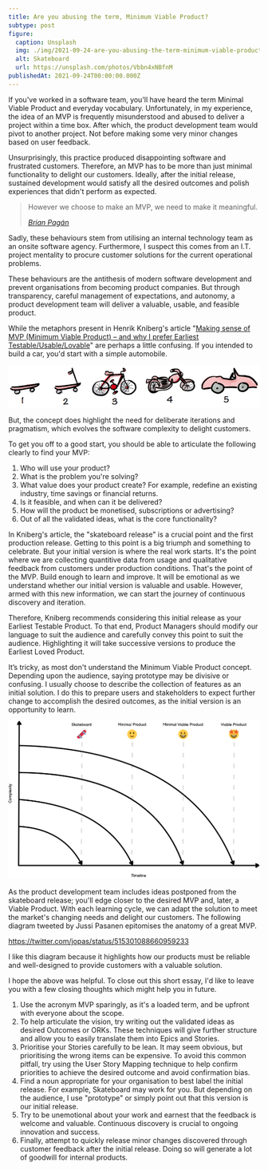 ```yaml
---
title: Are you abusing the term, Minimum Viable Product?
subtype: post
figure:
  caption: Unsplash
  img: ./img/2021-09-24-are-you-abusing-the-term-minimum-viable-product.jpg
  alt: Skateboard
  url: https://unsplash.com/photos/Vbbn4xNBfnM
publishedAt: 2021-09-24T00:00:00.000Z
---
```

If you've worked in a software team, you'll have heard the term Minimal Viable Product and everyday vocabulary. Unfortunately, in my experience, the idea of an MVP is frequently misunderstood and abused to deliver a project within a time box. After which, the product development team would pivot to another project. Not before making some very minor changes based on user feedback.

Unsurprisingly, this practice produced disappointing software and frustrated customers. Therefore, an MVP has to be more than just minimal functionality to delight our customers. Ideally, after the initial release, sustained development would satisfy all the desired outcomes and polish experiences that didn't perform as expected.

>    However we choose to make an MVP, we need to make it meaningful.
>
>    <cite>[Brian Pagán](https://brianpagan.net/2015/lean-startup-mvp-how-to-make-meaningful-products/)</cite>

Sadly, these behaviours stem from utilising an internal technology team as an onsite software agency. Furthermore, I suspect this comes from an I.T. project mentality to procure customer solutions for the current operational problems.

These behaviours are the antithesis of modern software development and prevent organisations from becoming product companies. But through transparency, careful management of expectations, and autonomy, a product development team will deliver a valuable, usable, and feasible product.

While the metaphors present in Henrik Kniberg's article "[Making sense of MVP (Minimum Viable Product) – and why I prefer Earliest Testable/Usable/Lovable](https://blog.crisp.se/2016/01/25/henrikkniberg/making-sense-of-mvp)" are perhaps a little confusing. If you intended to build a car, you'd start with a simple automobile.

![Skateboard, Scooter, Bicycle, Motorcycle and Car by  Henrik Kniberg](./img/2021-09-24-iterations.png)

But, the concept does highlight the need for deliberate iterations and pragmatism, which evolves the software complexity to delight customers.

To get you off to a good start, you should be able to articulate the following clearly to find your MVP:

1. Who will use your product?
2. What is the problem you're solving?
3. What value does your product create? For example, redefine an existing industry, time savings or financial returns.
4. Is it feasible, and when can it be delivered?
5. How will the product be monetised, subscriptions or advertising?
6. Out of all the validated ideas, what is the core functionality?

In Kniberg's article, the "skateboard release" is a crucial point and the first production release. Getting to this point is a big triumph and something to celebrate. But your initial version is where the real work starts. It's the point where we are collecting quantitive data from usage and qualitative feedback from customers under production conditions. That's the point of the MVP. Build enough to learn and improve. It will be emotional as we understand whether our initial version is valuable and usable. However, armed with this new information, we can start the journey of continuous discovery and iteration.

Therefore, Kniberg recommends considering this initial release as your Earliest Testable Product. To that end, Product Managers should modify our language to suit the audience and carefully convey this point to suit the audience. Highlighting it will take successive versions to produce the Earliest Loved Product.

It’s tricky, as most don't understand the Minimum Viable Product concept. Depending upon the audience, saying prototype may be divisive or confusing. I usually choose to describe the collection of features as an initial solution. I do this to prepare users and stakeholders to expect further change to accomplish the desired outcomes, as the initial version is an opportunity to learn.

![Minimal Product Timeline](./img/2021-09-24-minimal-viable-product-timeline.png)

As the product development team includes ideas postponed from the skateboard release; you'll edge closer to the desired MVP and, later, a Viable Product. With each learning cycle, we can adapt the solution to meet the market's changing needs and delight our customers. The following diagram tweeted by Jussi Pasanen epitomises the anatomy of a great MVP.

https://twitter.com/jopas/status/515301088660959233

I like this diagram because it highlights how our products must be reliable and well-designed to provide customers with a valuable solution.

I hope the above was helpful. To close out this short essay, I'd like to leave you with a few closing thoughts which might help you in future.

1. Use the acronym MVP sparingly, as it's a loaded term, and be upfront with everyone about the scope.
2. To help articulate the vision, try writing out the validated ideas as desired Outcomes or ORKs. These techniques will give further structure and allow you to easily translate them into Epics and Stories.
3. Prioritise your Stories carefully to be lean. It may seem obvious, but prioritising the wrong items can be expensive. To avoid this common pitfall, try using the User Story Mapping technique to help confirm priorities to achieve the desired outcome and avoid confirmation bias.
4. Find a noun appropriate for your organisation to best label the initial release. For example, Skateboard may work for you. But depending on the audience, I use "prototype" or simply point out that this version is our initial release.
5. Try to be unemotional about your work and earnest that the feedback is welcome and valuable. Continuous discovery is crucial to ongoing innovation and success.
6. Finally, attempt to quickly release minor changes discovered through customer feedback after the initial release. Doing so will generate a lot of goodwill for internal products.
